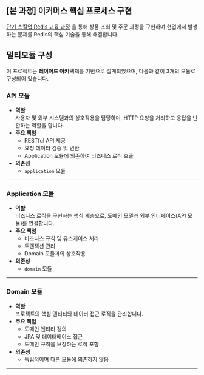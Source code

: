 ## [본 과정] 이커머스 핵심 프로세스 구현
[단기 스킬업 Redis 교육 과정](https://hh-skillup.oopy.io/) 을 통해 상품 조회 및 주문 과정을 구현하며 현업에서 발생하는 문제를 Redis의 핵심 기술을 통해 해결합니다.

## 멀티모듈 구성
이 프로젝트는 **레이어드 아키텍처**를 기반으로 설계되었으며, 다음과 같이 3개의 모듈로 구성되어 있습니다.

### **API 모듈**
- **역할**  
  사용자 및 외부 시스템과의 상호작용을 담당하며, HTTP 요청을 처리하고 응답을 반환하는 역할을 합니다.
- **주요 책임**
    - RESTful API 제공
    - 요청 데이터 검증 및 변환
    - Application 모듈에 의존하여 비즈니스 로직 호출
- **의존성**
    - `application` 모듈

---

### **Application 모듈**
- **역할**  
  비즈니스 로직을 구현하는 핵심 계층으로, 도메인 모델과 외부 인터페이스(API 모듈)를 연결합니다.
- **주요 책임**
    - 비즈니스 규칙 및 유스케이스 처리
    - 트랜잭션 관리
    - Domain 모듈과의 상호작용
- **의존성**
    - `domain` 모듈

---

### **Domain 모듈**
- **역할**  
  프로젝트의 핵심 엔티티와 데이터 접근 로직을 관리합니다.
- **주요 책임**
    - 도메인 엔티티 정의
    - JPA 및 데이터베이스 접근
    - 도메인 규칙을 보장하는 로직 포함
- **의존성**
    - 독립적이며 다른 모듈에 의존하지 않음

---